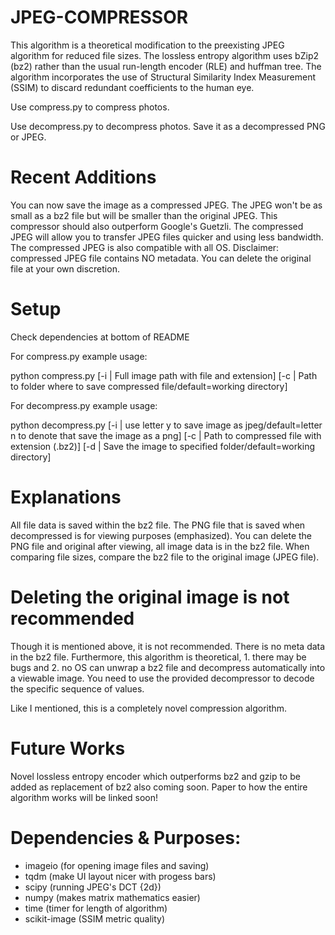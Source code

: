 # JPEG-COMPRESSOR

This algorithm is a theoretical modification to the preexisting JPEG algorithm for reduced file sizes. The lossless
entropy algorithm uses bZip2 (bz2) rather than the usual run-length encoder (RLE) and huffman tree. The algorithm incorporates the use of Structural Similarity Index Measurement (SSIM) to discard redundant coefficients to the human eye.

Use compress.py to compress photos.

Use decompress.py to decompress photos. Save it as a decompressed PNG or JPEG.

# Recent Additions

You can now save the image as a compressed JPEG. The JPEG won't be as small as a bz2 file but will be smaller
than the original JPEG. This compressor should also outperform Google's Guetzli. The compressed JPEG will allow you to
transfer JPEG files quicker and using less bandwidth. The compressed JPEG is also compatible with all OS. Disclaimer:
compressed JPEG file contains NO metadata. You can delete the original file at your own discretion.

# Setup

Check dependencies at bottom of README

For compress.py example usage:

python compress.py [-i | Full image path with file and extension] [-c | Path to folder where to save compressed file/default=working directory]
 
For decompress.py example usage:

python decompress.py [-i | use letter y to save image as jpeg/default=letter n to denote that save the image as a png] [-c | Path to compressed file with extension (.bz2)] [-d | Save the image to specified folder/default=working directory]

# Explanations

All file data is saved within the bz2 file. The PNG file that is saved when decompressed is for viewing purposes (emphasized).
You can delete the PNG file and original after viewing, all image data is in the bz2 file.
When comparing file sizes, compare the bz2 file to the original image (JPEG file).

# Deleting the original image is not recommended

Though it is mentioned above, it is not recommended. There is no meta data in the bz2 file.
Furthermore, this algorithm is theoretical, 1. there may
be bugs and 2. no OS can unwrap a bz2 file and decompress automatically into a viewable image. You need to use the provided decompressor to decode the specific sequence of values.

Like I mentioned, this is a completely novel compression algorithm.

# Future Works

Novel lossless entropy encoder which outperforms bz2 and gzip to be added as replacement of bz2 also coming soon.
Paper to how the entire algorithm works will be linked soon!

# Dependencies & Purposes:
 - imageio (for opening image files and saving)
 - tqdm (make UI layout nicer with progess bars)
 - scipy (running JPEG's DCT {2d})
 - numpy (makes matrix mathematics easier)
 - time (timer for length of algorithm)
 - scikit-image (SSIM metric quality)
